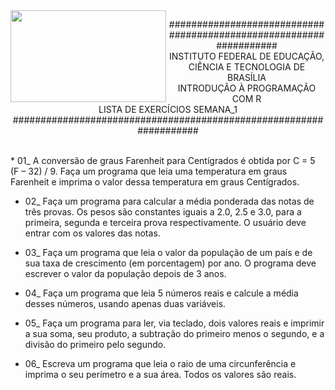 <img align="left" img src="https://cloud.githubusercontent.com/assets/10408245/13290324/022a1f82-daf2-11e5-8179-00d828bf27a0.jpg" width="249px" height="147px" />

<p align="center">
###################################################################<br>
INSTITUTO FEDERAL DE EDUCAÇÃO, CIÊNCIA E TECNOLOGIA DE BRASÍLIA<br>
INTRODUÇÃO À PROGRAMAÇÃO COM R<br>
LISTA DE EXERCÍCIOS SEMANA_1<br>
###################################################################
</p>

<br>
* 01_ A conversão de graus Farenheit para Centígrados é obtida por C = 5 (F – 32) / 9. Faça um programa que leia uma temperatura em graus Farenheit e imprima o valor dessa temperatura em graus Centígrados.

* 02_ Faça um programa para calcular a média ponderada das notas de três provas. Os pesos são constantes iguais a 2.0, 2.5 e 3.0, para a primeira, segunda e terceira prova respectivamente. O usuário deve entrar com os valores das notas.

* 03_ Faça um programa que leia o valor da população de um país e de sua taxa de crescimento (em porcentagem) por ano. O programa deve escrever o valor da população depois de 3 anos.

* 04_ Faça um programa que leia 5 números reais e calcule a média desses números, usando apenas duas variáveis.

* 05_ Faça um programa para ler, via teclado, dois valores reais e imprimir a sua soma, seu produto, a subtração do primeiro menos o segundo, e a divisão do primeiro pelo segundo.

* 06_ Escreva um programa que leia o raio de uma circunferência e imprima o seu perímetro e a sua área. Todos os valores são reais.
